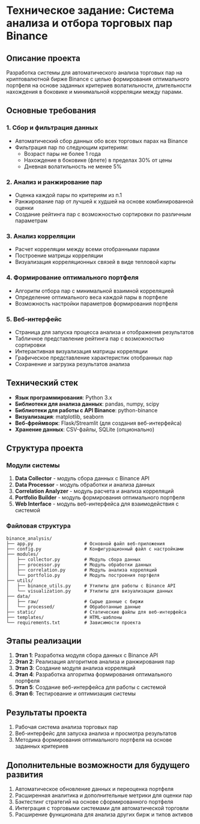 # Техническое задание: Система анализа и отбора торговых пар Binance

## Описание проекта
Разработка системы для автоматического анализа торговых пар на криптовалютной бирже Binance с целью формирования оптимального портфеля на основе заданных критериев волатильности, длительности нахождения в боковике и минимальной корреляции между парами.

## Основные требования

### 1. Сбор и фильтрация данных
- Автоматический сбор данных обо всех торговых парах на Binance
- Фильтрация пар по следующим критериям:
  - Возраст пары не более 1 года
  - Нахождение в боковике (флете) в пределах 30% от цены
  - Дневная волатильность не менее 5%

### 2. Анализ и ранжирование пар
- Оценка каждой пары по критериям из п.1
- Ранжирование пар от лучшей к худшей на основе комбинированной оценки
- Создание рейтинга пар с возможностью сортировки по различным параметрам

### 3. Анализ корреляции
- Расчет корреляции между всеми отобранными парами
- Построение матрицы корреляции
- Визуализация корреляционных связей в виде тепловой карты

### 4. Формирование оптимального портфеля
- Алгоритм отбора пар с минимальной взаимной корреляцией
- Определение оптимального веса каждой пары в портфеле
- Возможность настройки параметров формирования портфеля

### 5. Веб-интерфейс
- Страница для запуска процесса анализа и отображения результатов
- Табличное представление рейтинга пар с возможностью сортировки
- Интерактивная визуализация матрицы корреляции
- Графическое представление характеристик отобранных пар
- Сохранение и загрузка результатов анализа

## Технический стек
- **Язык программирования**: Python 3.x
- **Библиотеки для анализа данных**: pandas, numpy, scipy
- **Библиотеки для работы с API Binance**: python-binance
- **Визуализация**: matplotlib, seaborn
- **Веб-фреймворк**: Flask/Streamlit (для создания веб-интерфейса)
- **Хранение данных**: CSV-файлы, SQLite (опционально)

## Структура проекта

### Модули системы
1. **Data Collector** - модуль сбора данных с Binance API
2. **Data Processor** - модуль обработки и анализа данных
3. **Correlation Analyzer** - модуль расчета и анализа корреляций
4. **Portfolio Builder** - модуль формирования оптимального портфеля
5. **Web Interface** - модуль веб-интерфейса для взаимодействия с системой

### Файловая структура
```
binance_analysis/
├── app.py                   # Основной файл веб-приложения
├── config.py                # Конфигурационный файл с настройками
├── modules/
│   ├── collector.py         # Модуль сбора данных
│   ├── processor.py         # Модуль обработки данных
│   ├── correlation.py       # Модуль анализа корреляций
│   └── portfolio.py         # Модуль построения портфеля
├── utils/
│   ├── binance_utils.py     # Утилиты для работы с Binance API
│   └── visualization.py     # Утилиты для визуализации данных
├── data/
│   ├── raw/                 # Сырые данные с биржи
│   └── processed/           # Обработанные данные
├── static/                  # Статические файлы для веб-интерфейса
├── templates/               # HTML-шаблоны
└── requirements.txt         # Зависимости проекта
```

## Этапы реализации
1. **Этап 1**: Разработка модуля сбора данных с Binance API
2. **Этап 2**: Реализация алгоритмов анализа и ранжирования пар
3. **Этап 3**: Создание модуля анализа корреляций
4. **Этап 4**: Разработка алгоритма формирования оптимального портфеля
5. **Этап 5**: Создание веб-интерфейса для работы с системой
6. **Этап 6**: Тестирование и оптимизация системы

## Результаты проекта
1. Рабочая система анализа торговых пар
2. Веб-интерфейс для запуска анализа и просмотра результатов
3. Методика формирования оптимального портфеля на основе заданных критериев

## Дополнительные возможности для будущего развития
1. Автоматическое обновление данных и переоценка портфеля
2. Расширенная аналитика и дополнительные метрики для оценки пар
3. Бэктестинг стратегий на основе сформированного портфеля
4. Интеграция с торговыми системами для автоматической торговли
5. Расширение функционала для анализа других бирж и типов активов
